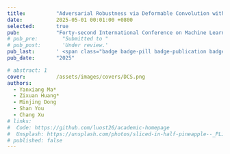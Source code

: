 ```yaml
---
title:          "Adversarial Robustness via Deformable Convolution with Stochasticity"
date:           2025-05-01 00:01:00 +0800
selected:       true
pub:            "Forty-second International Conference on Machine Learning"
# pub_pre:        "Submitted to "
# pub_post:       'Under review.'
pub_last:       ' <span class="badge badge-pill badge-publication badge-success">Poster</span>'
pub_date:       "2025"

# abstract: 1
cover:          /assets/images/covers/DCS.png
authors:
  - Yanxiang Ma*
  - Zixuan Huang*
  - Minjing Dong
  - Shan You
  - Chang Xu
# links:
#  Code: https://github.com/luost26/academic-homepage
#  Unsplash: https://unsplash.com/photos/sliced-in-half-pineapple--_PLJZmHZzk
# published: false
---
```

